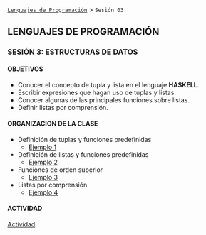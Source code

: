 [`Lenguajes de Programación`](../README.md) > `Sesión 03`

## LENGUAJES DE PROGRAMACIÓN
### SESIÓN 3: ESTRUCTURAS DE DATOS

#### OBJETIVOS 

- Conocer el concepto de tupla y lista en el lenguaje __HASKELL__.
- Escribir expresiones que hagan uso de tuplas y listas.
- Conocer algunas de las principales funciones sobre listas.
- Definir listas por comprensión.

#### ORGANIZACION DE LA CLASE

- Definición de tuplas y funciones predefinidas
   - [Ejemplo 1](ejemplo01/README.md)
- Definición de listas y funciones predefinidas
   - [Ejemplo 2](ejemplo02/README.md)
- Funciones de orden superior
   - [Ejemplo 3](ejemplo03/README.md)
- Listas por comprensión
   - [Ejemplo 4](ejemplo04/README.md)
   
#### ACTIVIDAD

[Actividad](actividad/README.md)
